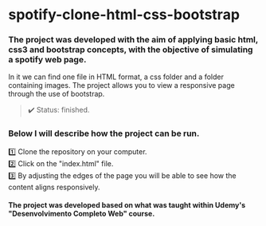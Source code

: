 <h1> spotify-clone-html-css-bootstrap </h1>

### The project was developed with the aim of applying basic html, css3 and bootstrap concepts, with the objective of simulating a spotify web page. 
In it we can find one file in HTML format, a css folder and a folder containing images. The project allows you to view a responsive page through the use of bootstrap.<br>

>✔️ Status: finished.

### Below I will describe how the project can be run.

  1️⃣ Clone the repository on your computer.<br>
  2️⃣ Click on the "index.html" file.<br>
  3️⃣ By adjusting the edges of the page you will be able to see how the content aligns responsively.<br>

#### The project was developed based on what was taught within Udemy's "Desenvolvimento Completo Web" course.
